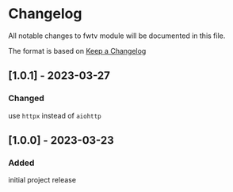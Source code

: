 # Changelog
All notable changes to fwtv module will be documented in this file.

The format is based on [Keep a Changelog](https://keepachangelog.com/en/1.0.0)

## [1.0.1] - 2023-03-27

### Changed

use `httpx` instead of `aiohttp`

## [1.0.0] - 2023-03-23

### Added

initial project release